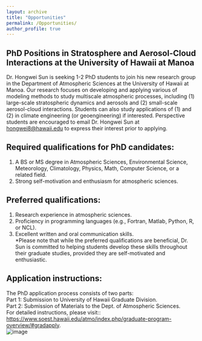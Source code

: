 ```yaml
---
layout: archive
title: "Opportunities"
permalink: /Opportunities/
author_profile: true
---
```


PhD Positions in Stratosphere and Aerosol-Cloud Interactions at the University of Hawaii at Manoa
------

Dr. Hongwei Sun is seeking 1-2 PhD students to join his new research group in the Department of Atmospheric Sciences at the University of Hawaii at Manoa. Our research focuses on developing and applying various of modeling methods to study multiscale atmospheric processes, including (1) large-scale stratospheric dynamics and aerosols and (2) small-scale aerosol-cloud interactions. Students can also study applications of (1) and (2) in climate engineering (or geoengineering) if interested. Perspective students are encouraged to email Dr. Hongwei Sun at hongwei8@hawaii.edu to express their interest prior to applying. <br />

Required qualifications for PhD candidates:
------

1. A BS or MS degree in Atmospheric Sciences, Environmental Science, Meteorology, Climatology, Physics, Math, Computer Science, or a related field. <br />
2. Strong self-motivation and enthusiasm for atmospheric sciences. <br />

Preferred qualifications:
------

1. Research experience in atmospheric sciences. <br />
2. Proficiency in programming languages (e.g., Fortran, Matlab, Python, R, or NCL). <br />
3. Excellent written and oral communication skills. <br />
*Please note that while the preferred qualifications are beneficial, Dr. Sun is committed to helping students develop these skills throughout their graduate studies, provided they are self-motivated and enthusiastic. <br />

Application instructions:
------

The PhD application process consists of two parts: <br />
Part 1: Submission to University of Hawaii Graduate Division. <br />
Part 2: Submission of Materials to the Dept. of Atmospheric Sciences. <br />
For detailed instructions, please visit:: https://www.soest.hawaii.edu/atmo/index.php/graduate-program-overview/#gradapply. <br />
![image](https://github.com/user-attachments/assets/2f119a66-dacf-41cb-9247-0c0c973d3a5d) <br />

